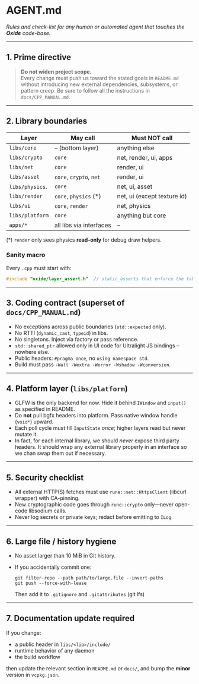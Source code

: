 # AGENT.md  
*Rules and check-list for any human or automated agent that touches the **Oxide** code-base.*

---

## 1.  Prime directive
> **Do not widen project scope.**  
> Every change must push us toward the stated goals in `README.md` without introducing new external dependencies, subsystems, or pattern creep.
> Be sure to follow all the instructions in `docs/CPP_MANUAL.md`.

---

## 2.  Library boundaries
| Layer           | May call                | Must NOT call                   |
|-----------------|-------------------------|---------------------------------|
| `libs/core`     | – (bottom layer)        | anything else                   |
| `libs/crypto`   | `core`                  | net, render, ui, apps           |
| `libs/net`      | `core`                  | render, ui                      |
| `libs/asset`    | `core`, `crypto`, `net` | render, ui                      |
| `libs/physics`.     | `core`                  | net, ui, asset                  |
| `libs/render`   | `core`, `physics` (*)       | net, ui (except texture id)     |
| `libs/ui`       | `core`, `render`        | net, physics                    |
| `libs/platform` | `core`                  | anything but core               |
| `apps/*`        | all libs via interfaces | –                               |

(*) `render` only sees physics **read-only** for debug draw helpers.

### Sanity macro
Every `.cpp` must start with:

```cpp
#include "oxide/layer_assert.h"  // static_asserts that enforce the table above
````

---

## 3.  Coding contract (superset of `docs/CPP_MANUAL.md`)

* No exceptions across public boundaries (`std::expected` only).
* No RTTI (`dynamic_cast`, `typeid`) in libs.
* No singletons.  Inject via factory or pass reference.
* `std::shared_ptr` allowed only in UI code for Ultralight JS bindings – nowhere else.
* Public headers: `#pragma once`, no `using namespace std`.
* Build must pass `-Wall -Wextra -Werror -Wshadow -Wconversion`.

---

## 4.  Platform layer (`libs/platform`)

* GLFW is the only backend for now.  Hide it behind `IWindow` and `input()` as specified in README.
* Do **not** pull bgfx headers into platform.  Pass native window handle (`void*`) upward.
* Each poll cycle must fill `InputState` *once*; higher layers read but never mutate it.
* In fact, for each internal library, we should *never* expose third party headers. It should wrap any external library properly in an interface so we chan swap them out if necessary.

---

## 5.  Security checklist

* All external HTTP(S) fetches must use `rune::net::HttpsClient` (libcurl wrapper) with CA-pinning.
* New cryptographic code goes through `rune::crypto` only—never open-code libsodium calls.
* Never log secrets or private keys; redact before emitting to `ILog`.

---

## 6.  Large file / history hygiene

* No asset larger than 10 MiB in Git history.
* If you accidentally commit one:

  ```
  git filter-repo --path path/to/large.file --invert-paths
  git push --force-with-lease
  ```

  Then add it to `.gitignore` and `.gitattributes` (git lfs)

---

## 7.  Documentation update required

If you change:

* a public header in `libs/<lib>/include/`
* runtime behavior of any daemon
* the build workflow

then update the relevant section in `README.md` or `docs/`, and bump the **minor** version in `vcpkg.json`.